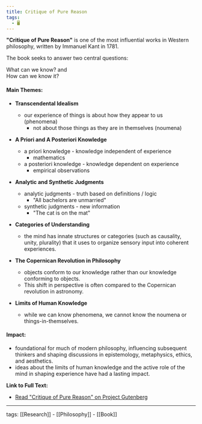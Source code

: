```yaml
---
title: Critique of Pure Reason
tags:
  - 🖥️
---
```


**"Critique of Pure Reason"** is one of the most influential works in Western philosophy, written by Immanuel Kant in 1781.  

The book seeks to answer two central questions:  

What can we know?  and  
How can we know it?  

#### Main Themes:

- **Transcendental Idealism**
    - our experience of things is about how they appear to us (phenomena)
	    - not about those things as they are in themselves (noumena)

- **A Priori and A Posteriori Knowledge**
    - a priori knowledge - knowledge independent of experience
	    - mathematics
    - a posteriori knowledge - knowledge dependent on experience
	    - empirical observations

- **Analytic and Synthetic Judgments**
    - analytic judgments - truth based on definitions / logic
	    - "All bachelors are unmarried"
    - synthetic judgments - new information
	    - "The cat is on the mat"

- **Categories of Understanding**
    - the mind has innate structures or categories (such as causality, unity, plurality) that it uses to organize sensory input into coherent experiences.

- **The Copernican Revolution in Philosophy**
    - objects conform to our knowledge rather than our knowledge conforming to objects.
    - This shift in perspective is often compared to the Copernican revolution in astronomy.

- **Limits of Human Knowledge**
    - while we can know phenomena, we cannot know the noumena or things-in-themselves.

#### Impact:

- foundational for much of modern philosophy, influencing subsequent thinkers and shaping discussions in epistemology, metaphysics, ethics, and aesthetics.
- ideas about the limits of human knowledge and the active role of the mind in shaping experience have had a lasting impact.

**Link to Full Text:**  
- [Read "Critique of Pure Reason" on Project Gutenberg](https://www.gutenberg.org/ebooks/4280)  

---

tags: [[Research]] - [[Philosophy]] - [[Book]]